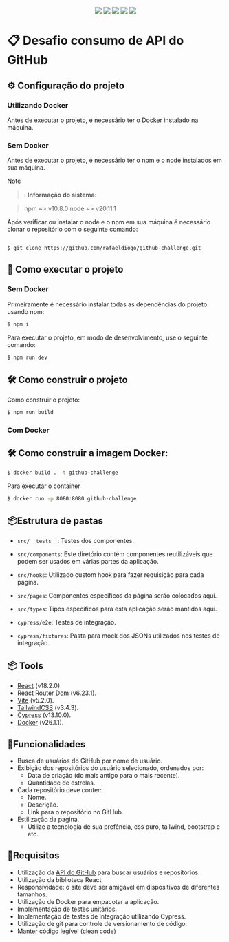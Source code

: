 <p align="center">

<img src="https://img.shields.io/badge/React-20232A?style=for-the-badge&logo=react&logoColor=61DAFB" />

<img src="https://img.shields.io/badge/typescript-%23007ACC.svg?style=for-the-badge&logo=typescript&logoColor=white" />

<img src="https://img.shields.io/badge/Git-E34F26?style=for-the-badge&logo=git&logoColor=white" />

<img src="https://img.shields.io/badge/Tailwind_CSS-38B2AC?style=for-the-badge&logo=tailwind-css&logoColor=white" />

<img src="https://img.shields.io/badge/vite-purple?style=for-the-badge&logo=vite&logoColor=white" />

</p>

# 📋 Desafio consumo de API do GitHub
    
## ⚙️ Configuração do projeto

### Utilizando Docker
Antes de executar o projeto, é necessário ter o Docker instalado na máquina.
### Sem Docker
Antes de executar o projeto, é necessário ter o npm e o node instalados em sua máquina.

> [!note]

> ℹ️ **Informação do sistema:**

> npm ~> v10.8.0
> node ~> v20.11.1


Após verificar ou instalar o node e o npm em sua máquina é necessário clonar o repositório com o seguinte comando:

```bash

$ git clone https://github.com/rafaeldiogo/github-challenge.git
```

## 🚀 Como executar o projeto

### Sem Docker

Primeiramente é necessário instalar todas as dependências do projeto usando npm:

```bash
$ npm i
```

Para executar o projeto, em modo de desenvolvimento, use o seguinte comando:

```bash
$ npm run dev
```

## 🛠️ Como construir o projeto

Como construir o projeto:

```bash
$ npm run build
```

### Com Docker

## 🛠️ Como construir a imagem Docker:

```bash
$ docker build . -t github-challenge
```

Para executar o container

```bash
$ docker run -p 8080:8080 github-challenge
```

## 📦Estrutura de pastas

- `src/__tests__`: Testes dos componentes.

- `src/components`: Este diretório contém componentes reutilizáveis ​​que podem ser usados ​​em várias partes da aplicação.

- `src/hooks`: Utilizado custom hook para fazer requisição para cada página.

- `src/pages`: Componentes específicos da página serão colocados aqui.

- `src/types`: Tipos específicos para esta aplicação serão mantidos aqui.

- `cypress/e2e`: Testes de integração.

- `cypress/fixtures`: Pasta para mock dos JSONs utilizados nos testes de integração.

## 📦 Tools

- [React](https://react.dev/) (v18.2.0)
- [React Router Dom](https://reactrouter.com/) (v6.23.1).
- [Vite](https://vitejs.dev/) (v5.2.0).
- [TailwindCSS](https://tailwindcss.com/) (v3.4.3).
- [Cypress](https://www.cypress.io/) (v13.10.0).
- [Docker](https://www.docker.com/) (v26.1.1).

## 🚀Funcionalidades

- Busca de usuários do GitHub por nome de usuário.
- Exibição dos repositórios do usuário selecionado, ordenados por:
  - Data de criação (do mais antigo para o mais recente).
  - Quantidade de estrelas.
- Cada repositório deve conter:
  - Nome.
  - Descrição.
  - Link para o repositório no GitHub.
- Estilização da pagina.
  - Utilize a tecnologia de sua prefência, css puro, tailwind, bootstrap e etc.

 ## 🚀Requisitos

  - Utilização da [API do GitHub](https://docs.github.com/en/rest/users?apiVersion=2022-11-28) para buscar usuários e repositórios.
- Utilização da biblioteca React
- Responsividade: o site deve ser amigável em dispositivos de diferentes tamanhos.
- Utilização de Docker para empacotar a aplicação.
- Implementação de testes unitários.
- Implementação de testes de integração utilizando Cypress.
- Utilização de git para controle de versionamento de código.
- Manter código legível (clean code)